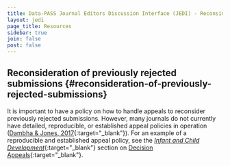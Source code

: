 ```yaml
---
title: Data-PASS Journal Editors Discussion Interface (JEDI) - Reconsideration of previously rejected submissions
layout: jedi
page_title: Resources
sidebar: true
join: false
post: false
---
```

## Reconsideration of previously rejected submissions {#reconsideration-of-previously-rejected-submissions}

It is important to have a policy on how to handle appeals to reconsider previously rejected submissions. However, many journals do not currently have detailed, reproducible, or established appeal policies in operation ([Dambha & Jones, 2017](https://doi.org/10.1002/leap.1107){:target="_blank"}). For an example of a reproducible and established appeal policy, see the [*Infant and Child Development*](https://onlinelibrary.wiley.com/journal/15227219){:target="_blank"} section on [Decision Appeals](https://onlinelibrary.wiley.com/page/journal/15227219/homepage/forauthors.html){:target="_blank"}.
